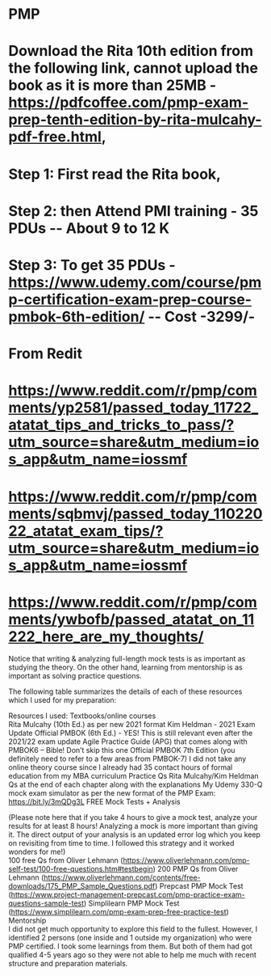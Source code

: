 # PMP
# Download the Rita 10th edition from the following link, cannot upload the book as it is more than 25MB - https://pdfcoffee.com/pmp-exam-prep-tenth-edition-by-rita-mulcahy-pdf-free.html, 

# Step 1: First read the Rita book,
# Step 2: then Attend PMI training - 35 PDUs -- About 9 to 12 K
# Step 3: To get 35 PDUs - https://www.udemy.com/course/pmp-certification-exam-prep-course-pmbok-6th-edition/  -- Cost -3299/-



# From Redit 
# https://www.reddit.com/r/pmp/comments/yp2581/passed_today_11722_atatat_tips_and_tricks_to_pass/?utm_source=share&utm_medium=ios_app&utm_name=iossmf
# https://www.reddit.com/r/pmp/comments/sqbmvj/passed_today_11022022_atatat_exam_tips/?utm_source=share&utm_medium=ios_app&utm_name=iossmf
# https://www.reddit.com/r/pmp/comments/ywbofb/passed_atatat_on_11222_here_are_my_thoughts/

Notice that writing & analyzing full-length mock tests is as important as studying the theory. On the other hand, learning from mentorship is as important as solving practice questions.

The following table summarizes the details of each of these resources which I used for my preparation:
 
Resources	I used:
Textbooks/online courses	
Rita Mulcahy (10th Ed.) as per new 2021 format
Kim Heldman - 2021 Exam Update
Official PMBOK (6th Ed.) - YES! This is still relevant even after the 2021/22 exam update
Agile Practice Guide (APG) that comes along with PMBOK6 – Bible! Don’t skip this one
Official PMBOK 7th Edition (you definitely need to refer to a few areas from PMBOK-7)
I did not take any online theory course since I already had 35 contact hours of formal education from my MBA curriculum
Practice Qs	
Rita Mulcahy/Kim Heldman Qs at the end of each chapter along with the explanations 
My Udemy 330-Q mock exam simulator as per the new format of the PMP Exam: https://bit.ly/3mQDg3L
FREE Mock Tests + Analysis
 
(Please note here that if you take 4 hours to give a mock test, analyze your results for at least 8 hours! Analyzing a mock is more important than giving it. The direct output of your analysis is an updated error log which you keep on revisiting from time to time. I followed this strategy and it worked wonders for me!)	
100 free Qs from Oliver Lehmann (https://www.oliverlehmann.com/pmp-self-test/100-free-questions.htm#testbegin)
200 PMP Qs from Oliver Lehmann (https://www.oliverlehmann.com/contents/free-downloads/175_PMP_Sample_Questions.pdf)
Prepcast PMP Mock Test (https://www.project-management-prepcast.com/pmp-practice-exam-questions-sample-test)
Simplilearn PMP Mock Test (https://www.simplilearn.com/pmp-exam-prep-free-practice-test)
Mentorship	
I did not get much opportunity to explore this field to the fullest. However, I identified 2 persons (one inside and 1 outside my organization) who were PMP certified. I took some learnings from them. But both of them had got qualified 4-5 years ago so they were not able to help me much with recent structure and preparation materials.
